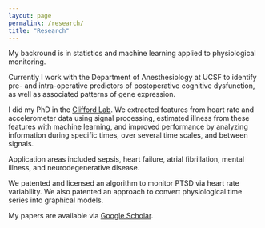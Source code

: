 ```yaml
---
layout: page
permalink: /research/
title: "Research"
---
```


My backround is in statistics and machine learning applied to physiological monitoring.

Currently I work with the Department of Anesthesiology at UCSF to identify pre- and intra-operative predictors of postoperative cognitive dysfunction, as well as associated patterns of gene expression.

I did my PhD in the [Clifford Lab](http://gdclifford.info). We extracted features from heart rate and accelerometer data using signal processing, estimated illness from these features with machine learning, and improved performance by analyzing information during specific times, over several time scales, and between signals.

Application areas included sepsis, heart failure, atrial fibrillation, mental illness, and neurodegenerative disease.

We patented and licensed an algorithm to monitor PTSD via heart rate variability. We also patented an approach to convert physiological time series into graphical models.

My papers are available via [Google Scholar](https://scholar.google.com/citations?hl=en&user=APy8nq4AAAAJ&view_op=list_works&sortby=pubdate).
